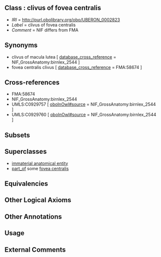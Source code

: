 
## Class : clivus of fovea centralis

 * *IRI* = http://purl.obolibrary.org/obo/UBERON_0002823
 * *Label* = clivus of fovea centralis
 * *Comment* = NIF differs from FMA

## Synonyms

 * clivus of macula lutea [ [database_cross_reference](../../ef/oboInOwl#hasDbXref.md) = NIF_GrossAnatomy:birnlex_2544 ]
 * fovea centralis clivus [ [database_cross_reference](../../ef/oboInOwl#hasDbXref.md) = FMA:58674 ]

## Cross-references

 * FMA:58674
 * NIF_GrossAnatomy:birnlex_2544
 * UMLS:C0929757 [ [oboInOwl#source](../../ce/oboInOwl#source.md) = NIF_GrossAnatomy:birnlex_2544 ]
 * UMLS:C0929760 [ [oboInOwl#source](../../ce/oboInOwl#source.md) = NIF_GrossAnatomy:birnlex_2544 ]

## Subsets


## Superclasses

 * [immaterial anatomical entity](../../UBERON/66/UBERON_0000466.md)
 * [part_of](../../BFO/50/BFO_0000050.md) some [fovea centralis](../../UBERON/86/UBERON_0001786.md)

## Equivalencies


## Other Logical Axioms


## Other Annotations


## Usage


## External Comments

